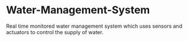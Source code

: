 # Water-Management-System
Real time monitored water management system which uses sensors and actuators to control the supply of water.
